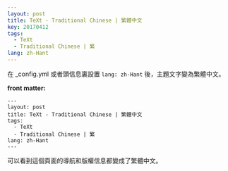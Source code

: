 ```yaml
---
layout: post
title: TeXt - Traditional Chinese | 繁體中文
key: 20170412
tags:
  - TeXt
  - Traditional Chinese | 繁
lang: zh-Hant
---
```


在 _config.yml 或者頭信息裏設置 `lang: zh-Hant` 後，主題文字變為繁體中文。

<!--more-->

**front matter:**

    ---
    layout: post
    title: TeXt - Traditional Chinese | 繁體中文
    tags:
      - TeXt
      - Traditional Chinese | 繁
    lang: zh-Hant
    ---

可以看到這個頁面的導航和版權信息都變成了繁體中文。
